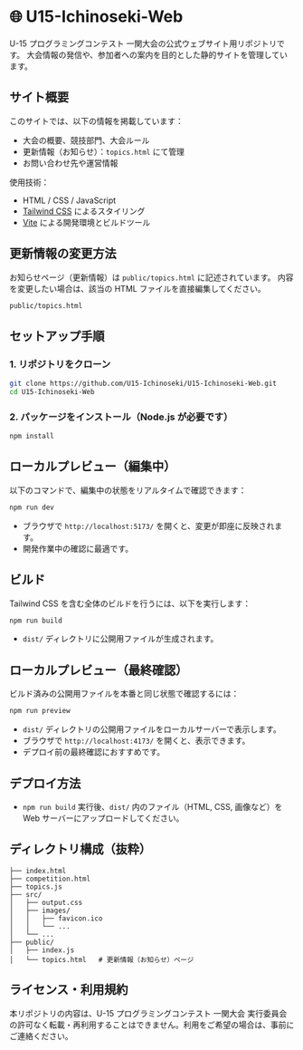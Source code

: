 # 🌐 U15-Ichinoseki-Web

U-15 プログラミングコンテスト 一関大会の公式ウェブサイト用リポジトリです。
大会情報の発信や、参加者への案内を目的とした静的サイトを管理しています。

## サイト概要

このサイトでは、以下の情報を掲載しています：

- 大会の概要、競技部門、大会ルール
- 更新情報（お知らせ）：`topics.html` にて管理
- お問い合わせ先や運営情報

使用技術：

- HTML / CSS / JavaScript
- [Tailwind CSS](https://tailwindcss.com/) によるスタイリング
- [Vite](https://vitejs.dev/) による開発環境とビルドツール

## 更新情報の変更方法

お知らせページ（更新情報）は `public/topics.html` に記述されています。
内容を変更したい場合は、該当の HTML ファイルを直接編集してください。

```bash
public/topics.html
```

## セットアップ手順

### 1. リポジトリをクローン

```bash
git clone https://github.com/U15-Ichinoseki/U15-Ichinoseki-Web.git
cd U15-Ichinoseki-Web
```

### 2. パッケージをインストール（Node.js が必要です）

```bash
npm install
```

## ローカルプレビュー（編集中）

以下のコマンドで、編集中の状態をリアルタイムで確認できます：

```bash
npm run dev
```

- ブラウザで `http://localhost:5173/` を開くと、変更が即座に反映されます。
- 開発作業中の確認に最適です。

## ビルド

Tailwind CSS を含む全体のビルドを行うには、以下を実行します：

```bash
npm run build
```

- `dist/` ディレクトリに公開用ファイルが生成されます。

## ローカルプレビュー（最終確認）

ビルド済みの公開用ファイルを本番と同じ状態で確認するには：

```bash
npm run preview
```

- `dist/` ディレクトリの公開用ファイルをローカルサーバーで表示します。
- ブラウザで `http://localhost:4173/` を開くと、表示できます。
- デプロイ前の最終確認におすすめです。

## デプロイ方法

- `npm run build` 実行後、`dist/` 内のファイル（HTML, CSS, 画像など）を Web サーバーにアップロードしてください。

## ディレクトリ構成（抜粋）

```
├── index.html
├── competition.html
├── topics.js
├── src/
│   ├── output.css
│   ├── images/
│   │   ├── favicon.ico
│   │   └── ...
│   └── ...
├── public/
│   ├── index.js
│   └── topics.html   # 更新情報（お知らせ）ページ
```

## ライセンス・利用規約

本リポジトリの内容は、U-15 プログラミングコンテスト 一関大会 実行委員会の許可なく転載・再利用することはできません。利用をご希望の場合は、事前にご連絡ください。
